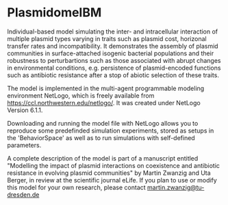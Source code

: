 # PlasmidomeIBM
Individual-based model simulating the inter- and intracellular interaction of multiple plasmid types varying in traits such as plasmid cost, horizonal transfer rates and incompatibility. It demonstrates the assembly of plasmid communities in surface-attached isogenic bacterial populations and their robustness to perturbartions such as those associated with abrupt changes in environmental conditions, e.g. persistence of plasmid-encoded functions such as antibiotic resistance after a stop of abiotic selection of these traits.

The model is implemented in the multi-agent programmable modeling environment NetLogo, which is freely available from https://ccl.northwestern.edu/netlogo/. It was created under NetLogo Version 6.1.1.

Downloading and running the model file with NetLogo allows you to reproduce some predefinded simulation experiments, stored as setups in the 'BehaviorSpace' as well as to run simulations with self-defined parameters.

A complete description of the model is part of a manuscript entitled "Modelling the impact of plasmid interactions on coexistence and antibiotic resistance in evolving plasmid communities" by Martin Zwanzig and Uta Berger, in review at the scientific journal eLife. If you plan to use or modify this model for your own research, please contact martin.zwanzig@tu-dresden.de
